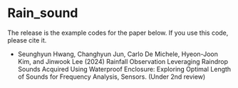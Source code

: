 # Rain_sound

The release is the example codes for the paper below.
If you use this code, please cite it.

- Seunghyun Hwang, Changhyun Jun, Carlo De Michele, Hyeon-Joon Kim, and Jinwook Lee (2024) Rainfall Observation Leveraging Raindrop Sounds Acquired Using Waterproof Enclosure: Exploring Optimal Length of Sounds for Frequency Analysis, Sensors. (Under 2nd review)
